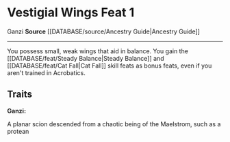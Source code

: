 ﻿---
feat: Vestigial Wings
id: '2536'
level: '1'
name: Vestigial Wings
rarity: Common
source: '[[DATABASE/source/Ancestry Guide|Ancestry Guide]]'
trait:
- '[[DATABASE/trait/Ganzi|Ganzi]]'
type: Feat

---
# Vestigial Wings <span class="item-type">Feat 1</span>

<span class="item-trait">Ganzi</span>
**Source** [[DATABASE/source/Ancestry Guide|Ancestry Guide]]

---
You possess small, weak wings that aid in balance. You gain the [[DATABASE/feat/Steady Balance|Steady Balance]] and [[DATABASE/feat/Cat Fall|Cat Fall]] skill feats as bonus feats, even if you aren't trained in Acrobatics.

## Traits

**Ganzi:**

A planar scion descended from a chaotic being of the Maelstrom, such as a protean